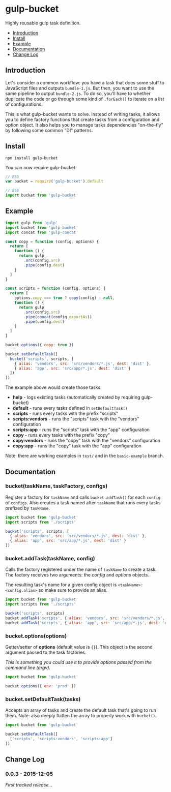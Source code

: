 # gulp-bucket

Highly reusable gulp task definition.

* [Introduction](https://github.com/Zhouzi/gulp-bucket#introduction)
* [Install](https://github.com/Zhouzi/gulp-bucket#install)
* [Example](https://github.com/Zhouzi/gulp-bucket#example)
* [Documentation](https://github.com/Zhouzi/gulp-bucket#documentation)
* [Change Log](https://github.com/Zhouzi/gulp-bucket#change-log)

## Introduction

Let's consider a common workflow: you have a task that does some stuff to JavaScript files and outputs `bundle-1.js`.
But then, you want to use the same pipeline to output `bundle-2.js`.
To do so, you'll have to whether duplicate the code or go through some kind of `.forEach()` to iterate on a list of configurations.

This is what gulp-bucket wants to solve.
Instead of writing tasks, it allows you to define factory functions that create tasks from a configuration and option object.
It also helps you to manage tasks dependencies "on-the-fly" by following some common "DI" patterns.

## Install

```
npm install gulp-bucket
```

You can now require gulp-bucket:

```javascript
// ES5
var bucket = require('gulp-bucket').default

// ES6
import bucket from 'gulp-bucket'
```

## Example

```javascript
import gulp from 'gulp'
import bucket from 'gulp-bucket'
import concat from 'gulp-concat'

const copy = function (config, options) {
  return [
    function () {
      return gulp
        .src(config.src)
        .pipe(config.dest)
    }
  ]
}

const scripts = function (config, options) {
  return [
    options.copy === true ? copy(config) : null,
    function () {
      return gulp
        .src(config.src)
        .pipe(concat(config.exportAs))
        .pipe(config.dest)
    }
  ]
}

bucket.options({ copy: true })

bucket.setDefaultTask([
  bucket('scripts', scripts, [
    { alias: 'vendors', src: 'src/vendors/*.js', dest: 'dist' },
    { alias: 'app', src: 'src/app/*.js', dest: 'dist' }
  ])
])
```

The example above would create those tasks:

* **help** - logs existing tasks (automatically created by requiring gulp-bucket)
* **default** - runs every tasks defined in `setDefaultTask()`
* **scripts** - runs every tasks with the prefix "scripts"
* **scripts:vendors** - runs the "scripts" task with the "vendors" configuration 
* **scripts:app** - runs the "scripts" task with the "app" configuration 
* **copy** - runs every tasks with the prefix "copy"
* **copy:vendors** - runs the "copy" task with the "vendors" configuration
* **copy:app** - runs the "copy" task with the "app" configuration

Note: there are working examples in `test/` and in the `basic-example` branch.

## Documentation

### bucket(taskName, taskFactory, configs)

Register a factory for `taskName` and calls `bucket.addTask()` for each `config` of `configs`.
Also creates a task named after `taskName` that runs every tasks prefixed by `taskName`.

```javascript
import bucket from 'gulp-bucket'
import scripts from './scripts'

bucket('scripts', scripts, [
  { alias: 'vendors', src: 'src/vendors/*.js', dest: 'dist' },
  { alias: 'app', src: 'src/app/*.js', dest: 'dist' }
])
```

### bucket.addTask(taskName, config)

Calls the factory registered under the name of `taskName` to create a task.
The factory receives two arguments: the *config* and *options* objects.

The resulting task's name for a given config object is `<taskName>:<config.alias>` so make sure to provide an alias.

```javascript
import bucket from 'gulp-bucket'
import scripts from './scripts'

bucket('scripts', scripts)
bucket.addTask('scripts', { alias: 'vendors', src: 'src/vendors/*.js', dest: 'dist' })
bucket.addTask('scripts', { alias: 'app', src: 'src/app/*.js', dest: 'dist' })
```

### bucket.options(options)

Getter/setter of **options** (default value is `{}`).
This object is the second argument passed to the task factories.

*This is something you could use it to provide options passed from the command line (*argv*).*

```javascript
import bucket from 'gulp-bucket'

bucket.options({ env: 'prod' })
```

### bucket.setDefaultTask(tasks)

Accepts an array of tasks and create the default task that's going to run them.
Note: also deeply flatten the array to properly work with `bucket()`.

```javascript
import bucket from 'gulp-bucket'

bucket.setDefaultTask([
  ['scripts', 'scripts:vendors', 'scripts:app']
])
```

## Change Log

### 0.0.3 - 2015-12-05

*First tracked release...*
